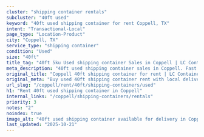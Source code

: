 ```yaml
---
cluster: "shipping container rentals"
subcluster: "40ft used"
keyword: "40ft used shipping container for rent Coppell, TX"
intent: "Transactional-Local"
page_type: "Location-Product"
city: "Coppell, TX"
service_type: "shipping container"
condition: "Used"
size: "40ft"
title_tag: "40ft 5ku Used shipping container Sales in Coppell | LC Container"
meta_description: "40ft used shipping container sales in Coppell. Fast delivery, competitive pricing. Serving shipping containers area. Quote ID: JQY. Call (214) 524-4168 for your free quote today."
original_title: "Coppell 40ft shipping container for rent | LC Container"
original_meta: "Buy used 40ft shipping container rent with local delivery in Coppell, TX. LC Container — local Since 2003. Request a fast quote today."
url_slug: "/coppell/rent/40ft/shipping-containers/used"
h1: "Rent 40ft used shipping container in Coppell"
internal_links: "/coppell/shipping-containers/rentals"
priority: 3
notes: "2"
noindex: true
image_alt: "40ft used shipping container available for delivery in Coppell"
last_updated: "2025-10-21"
---
```


<!-- TODO: Add unique city/inventory copy, images, and internal links here. -->
